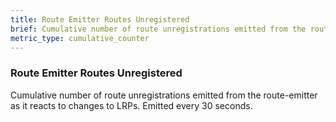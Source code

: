 ```yaml
---
title: Route Emitter Routes Unregistered
brief: Cumulative number of route unregistrations emitted from the route-emitter as it reacts to changes to LRPs. Emitted every 30 seconds.
metric_type: cumulative_counter
---
```


### Route Emitter Routes Unregistered

Cumulative number of route unregistrations emitted from the route-emitter as it reacts to changes to LRPs. Emitted every 30 seconds.